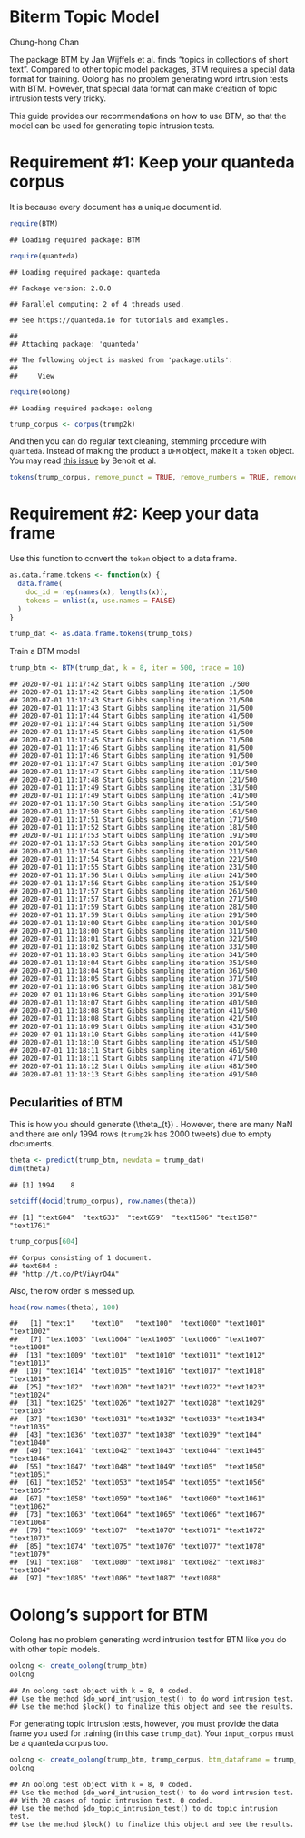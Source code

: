 Biterm Topic Model
================
Chung-hong Chan

The package BTM by Jan Wijffels et al. finds “topics in collections of
short text”. Compared to other topic model packages, BTM requires a
special data format for training. Oolong has no problem generating word
intrusion tests with BTM. However, that special data format can make
creation of topic intrusion tests very tricky.

This guide provides our recommendations on how to use BTM, so that the
model can be used for generating topic intrusion tests.

# Requirement \#1: Keep your quanteda corpus

It is because every document has a unique document id.

``` r
require(BTM)
```

    ## Loading required package: BTM

``` r
require(quanteda)
```

    ## Loading required package: quanteda

    ## Package version: 2.0.0

    ## Parallel computing: 2 of 4 threads used.

    ## See https://quanteda.io for tutorials and examples.

    ## 
    ## Attaching package: 'quanteda'

    ## The following object is masked from 'package:utils':
    ## 
    ##     View

``` r
require(oolong)
```

    ## Loading required package: oolong

``` r
trump_corpus <- corpus(trump2k)
```

And then you can do regular text cleaning, stemming procedure with
`quanteda`. Instead of making the product a `DFM` object, make it a
`token` object. You may read [this
issue](https://github.com/quanteda/quanteda/issues/1404) by Benoit et
al.

``` r
tokens(trump_corpus, remove_punct = TRUE, remove_numbers = TRUE, remove_symbols = TRUE, split_hyphens = TRUE, remove_url = TRUE) %>% tokens_tolower() %>% tokens_remove(stopwords("en")) %>% tokens_remove("@*")  -> trump_toks
```

# Requirement \#2: Keep your data frame

Use this function to convert the `token` object to a data frame.

``` r
as.data.frame.tokens <- function(x) {
  data.frame(
    doc_id = rep(names(x), lengths(x)),
    tokens = unlist(x, use.names = FALSE)
  )
}

trump_dat <- as.data.frame.tokens(trump_toks)
```

Train a BTM model

``` r
trump_btm <- BTM(trump_dat, k = 8, iter = 500, trace = 10)
```

    ## 2020-07-01 11:17:42 Start Gibbs sampling iteration 1/500
    ## 2020-07-01 11:17:42 Start Gibbs sampling iteration 11/500
    ## 2020-07-01 11:17:43 Start Gibbs sampling iteration 21/500
    ## 2020-07-01 11:17:43 Start Gibbs sampling iteration 31/500
    ## 2020-07-01 11:17:44 Start Gibbs sampling iteration 41/500
    ## 2020-07-01 11:17:44 Start Gibbs sampling iteration 51/500
    ## 2020-07-01 11:17:45 Start Gibbs sampling iteration 61/500
    ## 2020-07-01 11:17:45 Start Gibbs sampling iteration 71/500
    ## 2020-07-01 11:17:46 Start Gibbs sampling iteration 81/500
    ## 2020-07-01 11:17:46 Start Gibbs sampling iteration 91/500
    ## 2020-07-01 11:17:47 Start Gibbs sampling iteration 101/500
    ## 2020-07-01 11:17:47 Start Gibbs sampling iteration 111/500
    ## 2020-07-01 11:17:48 Start Gibbs sampling iteration 121/500
    ## 2020-07-01 11:17:49 Start Gibbs sampling iteration 131/500
    ## 2020-07-01 11:17:49 Start Gibbs sampling iteration 141/500
    ## 2020-07-01 11:17:50 Start Gibbs sampling iteration 151/500
    ## 2020-07-01 11:17:50 Start Gibbs sampling iteration 161/500
    ## 2020-07-01 11:17:51 Start Gibbs sampling iteration 171/500
    ## 2020-07-01 11:17:52 Start Gibbs sampling iteration 181/500
    ## 2020-07-01 11:17:53 Start Gibbs sampling iteration 191/500
    ## 2020-07-01 11:17:53 Start Gibbs sampling iteration 201/500
    ## 2020-07-01 11:17:54 Start Gibbs sampling iteration 211/500
    ## 2020-07-01 11:17:54 Start Gibbs sampling iteration 221/500
    ## 2020-07-01 11:17:55 Start Gibbs sampling iteration 231/500
    ## 2020-07-01 11:17:56 Start Gibbs sampling iteration 241/500
    ## 2020-07-01 11:17:56 Start Gibbs sampling iteration 251/500
    ## 2020-07-01 11:17:57 Start Gibbs sampling iteration 261/500
    ## 2020-07-01 11:17:57 Start Gibbs sampling iteration 271/500
    ## 2020-07-01 11:17:59 Start Gibbs sampling iteration 281/500
    ## 2020-07-01 11:17:59 Start Gibbs sampling iteration 291/500
    ## 2020-07-01 11:18:00 Start Gibbs sampling iteration 301/500
    ## 2020-07-01 11:18:00 Start Gibbs sampling iteration 311/500
    ## 2020-07-01 11:18:01 Start Gibbs sampling iteration 321/500
    ## 2020-07-01 11:18:02 Start Gibbs sampling iteration 331/500
    ## 2020-07-01 11:18:03 Start Gibbs sampling iteration 341/500
    ## 2020-07-01 11:18:04 Start Gibbs sampling iteration 351/500
    ## 2020-07-01 11:18:04 Start Gibbs sampling iteration 361/500
    ## 2020-07-01 11:18:05 Start Gibbs sampling iteration 371/500
    ## 2020-07-01 11:18:06 Start Gibbs sampling iteration 381/500
    ## 2020-07-01 11:18:06 Start Gibbs sampling iteration 391/500
    ## 2020-07-01 11:18:07 Start Gibbs sampling iteration 401/500
    ## 2020-07-01 11:18:08 Start Gibbs sampling iteration 411/500
    ## 2020-07-01 11:18:08 Start Gibbs sampling iteration 421/500
    ## 2020-07-01 11:18:09 Start Gibbs sampling iteration 431/500
    ## 2020-07-01 11:18:10 Start Gibbs sampling iteration 441/500
    ## 2020-07-01 11:18:10 Start Gibbs sampling iteration 451/500
    ## 2020-07-01 11:18:11 Start Gibbs sampling iteration 461/500
    ## 2020-07-01 11:18:11 Start Gibbs sampling iteration 471/500
    ## 2020-07-01 11:18:12 Start Gibbs sampling iteration 481/500
    ## 2020-07-01 11:18:13 Start Gibbs sampling iteration 491/500

## Pecularities of BTM

This is how you should generate \(\theta_{t}\) . However, there are many
NaN and there are only 1994 rows (`trump2k` has 2000 tweets) due to
empty documents.

``` r
theta <- predict(trump_btm, newdata = trump_dat)
dim(theta)
```

    ## [1] 1994    8

``` r
setdiff(docid(trump_corpus), row.names(theta))
```

    ## [1] "text604"  "text633"  "text659"  "text1586" "text1587" "text1761"

``` r
trump_corpus[604]
```

    ## Corpus consisting of 1 document.
    ## text604 :
    ## "http://t.co/PtViAyrO4A"

Also, the row order is messed up.

``` r
head(row.names(theta), 100)
```

    ##   [1] "text1"    "text10"   "text100"  "text1000" "text1001" "text1002"
    ##   [7] "text1003" "text1004" "text1005" "text1006" "text1007" "text1008"
    ##  [13] "text1009" "text101"  "text1010" "text1011" "text1012" "text1013"
    ##  [19] "text1014" "text1015" "text1016" "text1017" "text1018" "text1019"
    ##  [25] "text102"  "text1020" "text1021" "text1022" "text1023" "text1024"
    ##  [31] "text1025" "text1026" "text1027" "text1028" "text1029" "text103" 
    ##  [37] "text1030" "text1031" "text1032" "text1033" "text1034" "text1035"
    ##  [43] "text1036" "text1037" "text1038" "text1039" "text104"  "text1040"
    ##  [49] "text1041" "text1042" "text1043" "text1044" "text1045" "text1046"
    ##  [55] "text1047" "text1048" "text1049" "text105"  "text1050" "text1051"
    ##  [61] "text1052" "text1053" "text1054" "text1055" "text1056" "text1057"
    ##  [67] "text1058" "text1059" "text106"  "text1060" "text1061" "text1062"
    ##  [73] "text1063" "text1064" "text1065" "text1066" "text1067" "text1068"
    ##  [79] "text1069" "text107"  "text1070" "text1071" "text1072" "text1073"
    ##  [85] "text1074" "text1075" "text1076" "text1077" "text1078" "text1079"
    ##  [91] "text108"  "text1080" "text1081" "text1082" "text1083" "text1084"
    ##  [97] "text1085" "text1086" "text1087" "text1088"

# Oolong’s support for BTM

Oolong has no problem generating word intrusion test for BTM like you do
with other topic models.

``` r
oolong <- create_oolong(trump_btm)
oolong
```

    ## An oolong test object with k = 8, 0 coded.
    ## Use the method $do_word_intrusion_test() to do word intrusion test.
    ## Use the method $lock() to finalize this object and see the results.

For generating topic intrusion tests, however, you must provide the data
frame you used for training (in this case `trump_dat`). Your
`input_corpus` must be a quanteda corpus too.

``` r
oolong <- create_oolong(trump_btm, trump_corpus, btm_dataframe = trump_dat)
oolong
```

    ## An oolong test object with k = 8, 0 coded.
    ## Use the method $do_word_intrusion_test() to do word intrusion test.
    ## With 20 cases of topic intrusion test. 0 coded.
    ## Use the method $do_topic_intrusion_test() to do topic intrusion test.
    ## Use the method $lock() to finalize this object and see the results.
